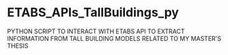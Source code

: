 # ETABS_APIs_TallBuildings_py
PYTHON SCRIPT TO INTERACT WITH ETABS API TO EXTRACT INFORMATION FROM TALL BUILDING MODELS
RELATED TO MY MASTER'S THESIS
